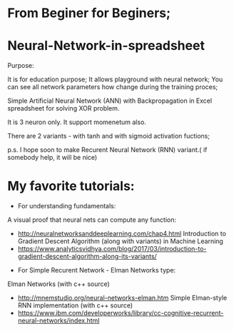 # From Beginer for Beginers;

# Neural-Network-in-spreadsheet

Purpose:

It is for education purpose;
It allows playground with neural network;
You can see all network parameters how change during the training proces;

Simple Artificial Neural Network (ANN) with Backpropagation in Excel spreadsheet for solving XOR problem.

It is 3 neuron only.
It support momenetum also.

There are 2 variants - with tanh and with sigmoid activation fuctions;

p.s. I hope soon to make Recurent Neural Network (RNN) variant.( if somebody help, it will be nice)

# My favorite tutorials:

* For understanding fundamentals:

A visual proof that neural nets can compute any function:
  - http://neuralnetworksanddeeplearning.com/chap4.html
Introduction to Gradient Descent Algorithm (along with variants) in Machine Learning
  - https://www.analyticsvidhya.com/blog/2017/03/introduction-to-gradient-descent-algorithm-along-its-variants/

* For Simple Recurent Network - Elman Networks type:

Elman Networks (with c++ source) 
  - http://mnemstudio.org/neural-networks-elman.htm
Simple Elman-style RNN implementation (with c++ source) 
  - https://www.ibm.com/developerworks/library/cc-cognitive-recurrent-neural-networks/index.html
